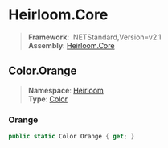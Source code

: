 # Heirloom.Core

> **Framework**: .NETStandard,Version=v2.1  
> **Assembly**: [Heirloom.Core][0]  

## Color.Orange

> **Namespace**: [Heirloom][0]  
> **Type**: [Color][1]  

### Orange

```cs
public static Color Orange { get; }
```

[0]: ../../../Heirloom.Core.md
[1]: ../Color.md

